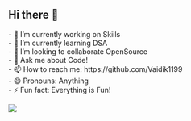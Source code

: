 ## Hi there 👋
<p>
- 🔭 I’m currently working on Skiils
  <br>
- 🌱 I’m currently learning DSA
  <br>
- 👯 I’m looking to collaborate OpenSource
  <br>
<!--- 🤔 I’m looking for help with ...--->
- 💬 Ask me about Code!
  <br>
- 📫 How to reach me: https://github.com/Vaidik1199
  <br>
- 😄 Pronouns: Anything 
  <br>
- ⚡ Fun fact: Everything is Fun!
  <br>
</p>

[![](https://visitcount.itsvg.in/api?id=Vaidik1199&label=Profile%20Views&color=2&icon=2&pretty=false)](https://visitcount.itsvg.in)

